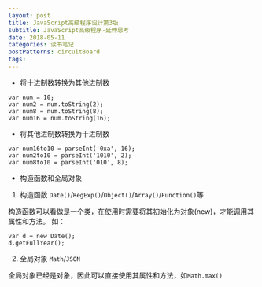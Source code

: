 ```yaml
---
layout: post
title: JavaScript高级程序设计第3版
subtitle: JavaScript高级程序-延伸思考
date: 2018-05-11
categories: 读书笔记
postPatterns: circuitBoard
tags: 
---
```


- 将十进制数转换为其他进制数

```
var num = 10;
var num2 = num.toString(2);
var num8 = num.toString(8);
var num16 = num.toString(16);
```

- 将其他进制数转换为十进制数

```
var num16to10 = parseInt('0xa', 16);
var num2to10 = parseInt('1010', 2);
var num8to10 = parseInt('010', 8);
```

- 构造函数和全局对象

1. 构造函数 `Date()`/`RegExp()`/`Object()`/`Array()`/`Function()`等

构造函数可以看做是一个类，在使用时需要将其初始化为对象(new)，才能调用其属性和方法。
如：
```
var d = new Date();
d.getFullYear();
```

2. 全局对象 `Math`/`JSON`

全局对象已经是对象，因此可以直接使用其属性和方法，如`Math.max()`
